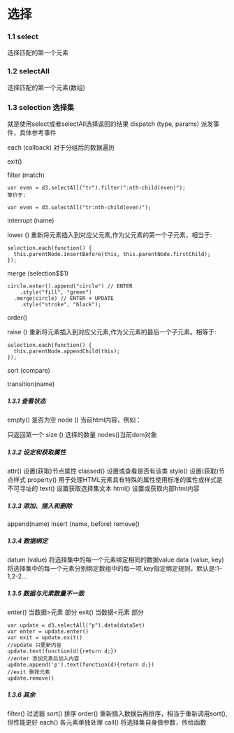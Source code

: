 # 选择
### 1.1 select
选择匹配的第一个元素
### 1.2 selectAll
选择匹配的第一个元素(数组)
### 1.3 selection 选择集
就是使用select或者selectAll选择返回的结果
dispatch (type, params) 派发事件，具体参考事件

each (callback)
对于分组后的数据遍历

exit()

filter (match)
```
var even = d3.selectAll("tr").filter(":nth-child(even)");
等价于:

var even = d3.selectAll("tr:nth-child(even)");
```


interrupt (name)

lower ()
重新将元素插入到对应父元素,作为父元素的第一个子元素，相当于:
```
selection.each(function() {
  this.parentNode.insertBefore(this, this.parentNode.firstChild);
});
```
merge (selection$$1)
```
circle.enter().append("circle") // ENTER
    .style("fill", "green")
  .merge(circle) // ENTER + UPDATE
    .style("stroke", "black");
```




order()



raise ()
重新将元素插入到对应父元素,作为父元素的最后一个子元素。相等于:
```
selection.each(function() {
  this.parentNode.appendChild(this);
});
```
sort (compare)




transition(name)

##### 1.3.1 查看状态
empty() 是否为空
node () 当前html内容，例如：<div id='root'></div> 只返回第一个
size () 选择的数量
nodes()当前dom对象
##### 1.3.2 设定和获取属性
attr() 设置(获取)节点属性
classed() 设置或查看是否有该类
style() 设置(获取)节点样式
property() 用于处理HTML元素具有特殊的属性使用标准的属性或样式是不可寻址的
text() 设置获取选择集文本
html() 设置或获取内部html内容
##### 1.3.3 添加、插入和删除 
append(name)
insert (name, before)
remove()
#####  1.3.4 数据绑定
datum (value)
将选择集中的每一个元素绑定相同的数据value
data (value, key)
将选择集中的每一个元素分别绑定数组中的每一项,key指定绑定规则，默认是:1-1,2-2...
##### 1.3.5 数据与元素数量不一致
enter() 当数据>元素 部分
exit()  当数据<元素 部分
```
var update = d3.selectAll("p").data(dataSet)
var enter = update.enter()
var exit = update.exit()
//update 只更新内容
update.text(function(d){return d;})
//enter 添加元素后加入内容
update.append('p').text(function(d){return d;})
//exit 删除元素
update.remove()
```
##### 1.3.6 其余
filter() 过滤器
sort()  排序
order() 重新插入数据后再排序，相当于重新调用sort(),但性能更好
each() 各元素单独处理
call() 将选择集自身做参数，传给函数
